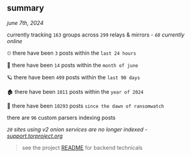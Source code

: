 
## summary
_june 7th, 2024_

currently tracking `163` groups across `299` relays & mirrors - _`68` currently online_

⏲ there have been `3` posts within the `last 24 hours`

🦈 there have been `14` posts within the `month of june`

🪐 there have been `499` posts within the `last 90 days`

🏚 there have been `1011` posts within the `year of 2024`

🦕 there have been `10293` posts `since the dawn of ransomwatch`

there are `96` custom parsers indexing posts

_`20` sites using v2 onion services are no longer indexed - [support.torproject.org](https://support.torproject.org/onionservices/v2-deprecation/)_

> see the project [README](https://github.com/joshhighet/ransomwatch#ransomwatch--) for backend technicals
